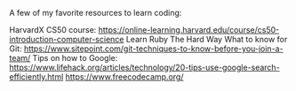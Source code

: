 A few of my favorite resources to learn coding:

HarvardX CS50 course: https://online-learning.harvard.edu/course/cs50-introduction-computer-science
Learn Ruby The Hard Way
What to know for Git: https://www.sitepoint.com/git-techniques-to-know-before-you-join-a-team/
Tips on how to Google: https://www.lifehack.org/articles/technology/20-tips-use-google-search-efficiently.html
https://www.freecodecamp.org/
